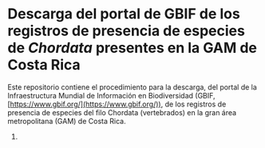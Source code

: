 # Descarga del portal de GBIF de los registros de presencia de especies de _Chordata_ presentes en la GAM de Costa Rica
Este repositorio contiene el procedimiento para la descarga, del portal de la Infraestructura Mundial de Información en Biodiversidad (GBIF, [https://www.gbif.org/](https://www.gbif.org/)), de los registros de presencia de especies del filo Chordata (vertebrados) en la gran área metropolitana (GAM) de Costa Rica.

1. 
